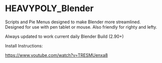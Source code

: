# HEAVYPOLY_Blender

Scripts and Pie Menus designed to make Blender more streamlined.  Designed for use with pen tablet or mouse.  Also friendly for righty and lefty.

Always updated to work current daily Blender Build (2.90+)

Install Instructions:

https://www.youtube.com/watch?v=TRESMUenxa8
